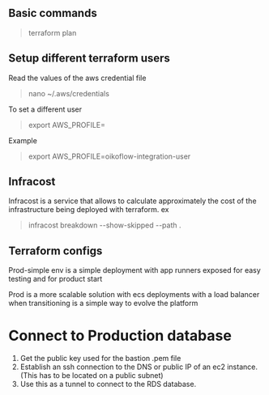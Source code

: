 ## Basic commands

> terraform plan

## Setup different terraform users

Read the values of the aws credential file

> nano ~/.aws/credentials

To set a different user

> export AWS_PROFILE=<name>

Example

> export AWS_PROFILE=oikoflow-integration-user

## Infracost

Infracost is a service that allows to calculate approximately the cost of the infrastructure being deployed with terraform. ex

> infracost breakdown --show-skipped --path .


## Terraform configs

Prod-simple env is a simple deployment with app runners exposed for easy testing and for product start

Prod is a more scalable solution with ecs deployments with a load balancer when transitioning is a simple way to evolve the platform



# Connect to Production database

1. Get the public key used for the bastion .pem file
2. Establish an ssh connection to the DNS or public IP of an ec2 instance. (This has to be located on a public subnet)
3. Use this as a tunnel to connect to the RDS database.
